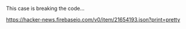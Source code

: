 
This case is breaking the code...

https://hacker-news.firebaseio.com/v0/item/21654193.json?print=pretty
